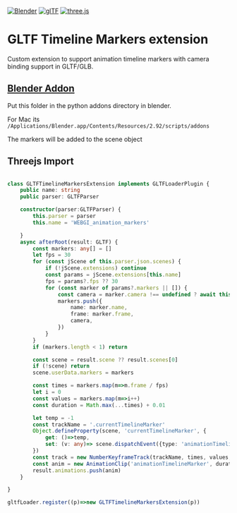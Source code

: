 [![Blender](misc/Blender_logo.png)](http://www.blender.org/) [![glTF](misc/glTF_logo.png)](https://www.khronos.org/gltf/) [![three.js](misc/threejs_logo.png)](https://threejs.org/)

GLTF Timeline Markers extension
======================================

Custom extension to support animation timeline markers with camera binding support in GLTF/GLB.

[Blender Addon](./__init__.py)
--------------
Put this folder in the python addons directory in blender.

For Mac its `/Applications/Blender.app/Contents/Resources/2.92/scripts/addons`

The markers will be added to the scene object

Threejs Import
--------------

```typescript

class GLTFTimelineMarkersExtension implements GLTFLoaderPlugin {
    public name: string
    public parser: GLTFParser

    constructor(parser:GLTFParser) {
        this.parser = parser
        this.name = 'WEBGI_animation_markers'

    }
    async afterRoot(result: GLTF) {
        const markers: any[] = []
        let fps = 30
        for (const jScene of this.parser.json.scenes) {
            if (!jScene.extensions) continue
            const params = jScene.extensions[this.name]
            fps = params?.fps ?? 30
            for (const marker of params?.markers || []) {
                const camera = marker.camera !== undefined ? await this.parser.getDependency('camera', marker.camera) : undefined
                markers.push({
                    name: marker.name,
                    frame: marker.frame,
                    camera,
                })
            }
        }
        if (markers.length < 1) return

        const scene = result.scene ?? result.scenes[0]
        if (!scene) return
        scene.userData.markers = markers

        const times = markers.map(m=>m.frame / fps)
        let i = 0
        const values = markers.map(m=>i++)
        const duration = Math.max(...times) + 0.01

        let temp = -1
        const trackName = '.currentTimelineMarker'
        Object.defineProperty(scene, 'currentTimelineMarker', {
            get: ()=>temp,
            set: (v: any)=> scene.dispatchEvent({type: 'animationTimelineMarker', marker: markers[temp = v]}),
        })
        const track = new NumberKeyframeTrack(trackName, times, values, InterpolateDiscrete)
        const anim = new AnimationClip('animationTimelineMarker', duration, [track])
        result.animations.push(anim)
    }

}

gltfLoader.register((p)=>new GLTFTimelineMarkersExtension(p))
```